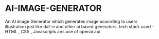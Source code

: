 # AI-IMAGE-GENERATOR
An AI image Generator which generates image acoording to users illustration just like dall-e and other ai based generators.
tech stack used - HTML , CSS , Javascripts ans use of openai api.
